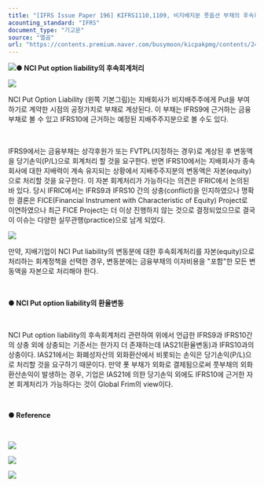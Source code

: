 ```yaml
---
title: "[IFRS Issue Paper 196] KIFRS1110,1109, 비지배지분 풋옵션 부채의 후속회계처리"
acounting_standard: "IFRS"
document_type: "기고문"
source: "엘곰"
url: "https://contents.premium.naver.com/busymoon/kicpakpmg/contents/240816124344912sp"
---
```

![](https://n2.news.naver.com/l.gif?type=content)**● NCI Put option liability의 후속회계처리**

![](https://scs-phinf.pstatic.net/MjAyNDA4MTZfMTMy/MDAxNzIzNzc4MjI4OTUz.SliLhBHQudXx4aPxYOaPmWKx8heN_p0OeEHhvM_fMZ8g.FwpWeHIjHsU-EFEDElyaVxn0vTEC1uaw-BgYioiVXH8g.PNG/image.png?type=w800)

NCI Put Option Liability (왼쪽 기본그림)는 지배회사가 비지배주주에게 Put을 부여하기로 계약한 시점의 공정가치로 부채로 계상된다. 이 부채는 IFRS9에 근거하는 금융부채로 볼 수 있고 IFRS10에 근거하는 예정된 지배주주지분으로 볼 수도 있다.

​

IFRS9에서는 금융부채는 상각후원가 또는 FVTPL(지정하는 경우)로 계상된 후 변동액을 당기손익(P/L)으로 회계처리 할 것을 요구한다. 반면 IFRS10에서는 지배회사가 종속회사에 대한 지배력이 계속 유지되는 상황에서 지배주주지분의 변동액은 자본(equity)으로 처리할 것을 요구한다. 이 자본 회계처리가 가능하다는 의견은 IFRIC에서 논의된 바 있다. 당시 IFRIC에서는 IFRS9과 IFRS10 간의 상충(conflict)을 인지하였으나 명확한 결론은 FICE(Financial Instrument with Characteristic of Equity) Project로 이연하였으나 최근 FICE Project는 더 이상 진행하지 않는 것으로 결정되었으므로 결국 이 이슈는 다양한 실무관행(practice)으로 남게 되었다.

![](https://scs-phinf.pstatic.net/MjAyNDA4MTZfMjkg/MDAxNzIzNzc3NTUyNzM2.HoEqL_ikO7Y5U0pqz-5VnWqO58XH9oNbZIUOpcLJSvUg.xoGJdzN4nXbV60cLUY6GM-Lj9oGeLlQYJeVZ98hULKUg.PNG/image.png?type=w800)

만약, 지배기업이 NCI Put liability의 변동분에 대한 후속회계처리를 자본(equity)으로 처리하는 회계정책을 선택한 경우, 변동분에는 금융부채의 이자비용을 "포함"한 모든 변동액을 자본으로 처리해야 한다.

**​**

**● NCI Put option liability의 환율변동**

**​**

NCI Put option liability의 후속회계처리 관련하여 위에서 언급한 IFRS9과 IFRS10간의 상충 외에 상충되는 기준서는 한가지 더 존재하는데 IAS21(환율변동)과 IFRS10과의 상충이다. IAS21에서는 화폐성자산의 외화환산에서 비롯되는 손익은 당기손익(P/L)으로 처리할 것을 요구하기 때문이다. 만약 폿 부채가 외화로 결제됨으로써 풋부채의 외화환산손익이 발생하는 경우, 기업은 IAS21에 의한 당기손익 외에도 IFRS10에 근거한 자본 회계처리가 가능하다는 것이 Global Frim의 view이다.

**​**

**● Reference**

**​**

![](https://scs-phinf.pstatic.net/MjAyNDA4MTZfMjU0/MDAxNzIzNzc5NTE1MTQ2.xekhNbZz2cT0fxgEC-8Vt5AGoc5r62PPKW4JoJAH6fog.oedrYYKD__eWQ74jpyZCRUbP7lfTyMy8RIFXu5bSPPcg.PNG/image.png?type=w800)

![](https://scs-phinf.pstatic.net/MjAyNDA4MTZfNTcg/MDAxNzIzNzc5NTkyOTMy.Klk8DUup1q4IvRxAbZQHIZHY85iV0R_GX_HepHOBSJkg.t0kibklDqfX--qAYlTIYs_kfHhLmBZcjuE0TC3jl_Lgg.PNG/image.png?type=w800)

![](https://scs-phinf.pstatic.net/MjAyNDA4MTZfODkg/MDAxNzIzNzc5NjU3NDQ0.lKA5VnTa3XgLnl8q6QLhvJOfMGNgHoU6hTYfBicwDkUg.B21qKA-2i2xDMf_zostuPaMbNI_03srLxH0sztF3SFsg.PNG/image.png?type=w800)

**​**